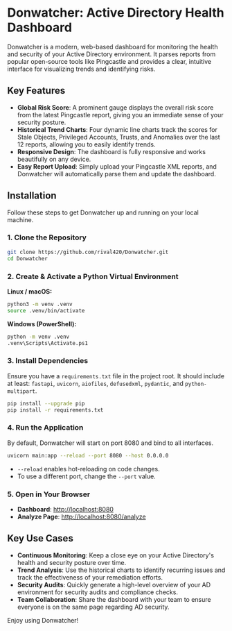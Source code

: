 # Donwatcher: Active Directory Health Dashboard

Donwatcher is a modern, web-based dashboard for monitoring the health and security of your Active Directory environment. It parses reports from popular open-source tools like Pingcastle and provides a clear, intuitive interface for visualizing trends and identifying risks.

## Key Features

- **Global Risk Score**: A prominent gauge displays the overall risk score from the latest Pingcastle report, giving you an immediate sense of your security posture.
- **Historical Trend Charts**: Four dynamic line charts track the scores for Stale Objects, Privileged Accounts, Trusts, and Anomalies over the last 12 reports, allowing you to easily identify trends.
- **Responsive Design**: The dashboard is fully responsive and works beautifully on any device.
- **Easy Report Upload**: Simply upload your Pingcastle XML reports, and Donwatcher will automatically parse them and update the dashboard.

## Installation

Follow these steps to get Donwatcher up and running on your local machine.

### 1. Clone the Repository

```bash
git clone https://github.com/rival420/Donwatcher.git
cd Donwatcher
```

### 2. Create & Activate a Python Virtual Environment

**Linux / macOS:**
```bash
python3 -m venv .venv
source .venv/bin/activate
```

**Windows (PowerShell):**
```bash
python -m venv .venv
.venv\Scripts\Activate.ps1
```

### 3. Install Dependencies

Ensure you have a `requirements.txt` file in the project root. It should include at least: `fastapi`, `uvicorn`, `aiofiles`, `defusedxml`, `pydantic`, and `python-multipart`.

```bash
pip install --upgrade pip
pip install -r requirements.txt
```

### 4. Run the Application

By default, Donwatcher will start on port 8080 and bind to all interfaces.

```bash
uvicorn main:app --reload --port 8080 --host 0.0.0.0
```

- `--reload` enables hot-reloading on code changes.
- To use a different port, change the `--port` value.

### 5. Open in Your Browser

- **Dashboard**: [http://localhost:8080](http://localhost:8080)
- **Analyze Page**: [http://localhost:8080/analyze](http://localhost:8080/analyze)

## Key Use Cases

- **Continuous Monitoring**: Keep a close eye on your Active Directory's health and security posture over time.
- **Trend Analysis**: Use the historical charts to identify recurring issues and track the effectiveness of your remediation efforts.
- **Security Audits**: Quickly generate a high-level overview of your AD environment for security audits and compliance checks.
- **Team Collaboration**: Share the dashboard with your team to ensure everyone is on the same page regarding AD security.

Enjoy using Donwatcher!
